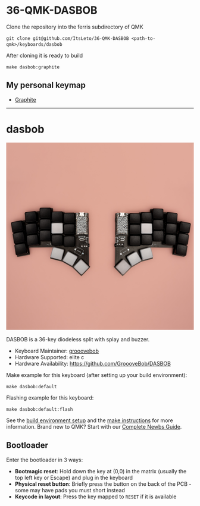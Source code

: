 # 36-QMK-DASBOB

Clone the repository into the ferris subdirectory of QMK

```
git clone git@github.com/ItsLeto/36-QMK-DASBOB <path-to-qmk>/keyboards/dasbob
```

After cloning it is ready to build

```
make dasbob:graphite
```

## My personal keymap

* [Graphite](keymaps/graphite/README.md)

--- 

# dasbob

![alt text](https://github.com/GroooveBob/DASBOB/blob/main/pic/dasbob.png)

DASBOB is a 36-key diodeless split with splay and buzzer.

* Keyboard Maintainer: [grooovebob](https://github.com/grooovebob)
* Hardware Supported: elite c
* Hardware Availability: https://github.com/GroooveBob/DASBOB

Make example for this keyboard (after setting up your build environment):

    make dasbob:default

Flashing example for this keyboard:

    make dasbob:default:flash

See the [build environment setup](https://docs.qmk.fm/#/getting_started_build_tools) and the [make instructions](https://docs.qmk.fm/#/getting_started_make_guide) for more information. Brand new to QMK? Start with our [Complete Newbs Guide](https://docs.qmk.fm/#/newbs).

## Bootloader

Enter the bootloader in 3 ways:

* **Bootmagic reset**: Hold down the key at (0,0) in the matrix (usually the top left key or Escape) and plug in the keyboard
* **Physical reset button**: Briefly press the button on the back of the PCB - some may have pads you must short instead
* **Keycode in layout**: Press the key mapped to `RESET` if it is available

